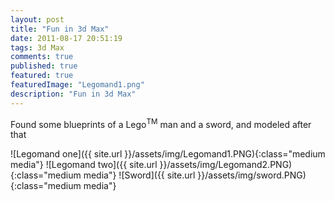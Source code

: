 ```yaml
---
layout: post
title: "Fun in 3d Max"
date: 2011-08-17 20:51:19
tags: 3d Max
comments: true
published: true
featured: true
featuredImage: "Legomand1.png"
description: "Fun in 3d Max"
---
```


Found some blueprints of a Lego<sup>TM</sup> man and a sword, and modeled after that

![Legomand one]({{ site.url }}/assets/img/Legomand1.PNG){:class="medium media"}
![Legomand two]({{ site.url }}/assets/img/Legomand2.PNG){:class="medium media"}
![Sword]({{ site.url }}/assets/img/sword.PNG){:class="medium media"}
